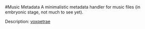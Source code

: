 #Music Metadata
A minimalistic metadata handler for music files (in embryonic stage, not much to see yet).

Description: [voxpetrae](http://voxpetrae.com/musicmetadata.html)
